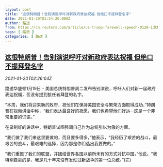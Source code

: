 ```yaml
---
layout: post
title: "这很特朗普！告别演说呼吁对新政府表达祝福 但绝口不提拜登名字"
date: 2021-01-20T02:54:20.000Z
author: 路透
from: https://cn.reuters.com/article/us-trump-farewell-speech-0120-idCNKBS29P07H
tags: [ 路透 ]
categories: [ 路透 ]
---
```

<!--1611111260000-->
[这很特朗普！告别演说呼吁对新政府表达祝福 但绝口不提拜登名字](https://cn.reuters.com/article/us-trump-farewell-speech-0120-idCNKBS29P07H)
------

<div>
<div><i>2021-01-20T02:26:04Z</i></div><p>路透华盛顿1月19日 - 美国总统特朗普周二发布告别演说，呼吁人们对新一届政府表达祝福，但没有提到接任者拜登的名字。</p><p>“本周，我们将迎来新的政府，祝他们在保持美国安全与繁荣方面取得成功，”特朗普在视频讲话中称，“我们表达最良好的祝愿，我们也希望他们好运--这是一个非常重要的词语。”</p><p>在录制好的讲话中，特朗普试图强调自己作为总统引以为傲的方面。</p><p>“我们做了我们来这里要做的，而且要多得多，”他表示，“我经历了艰苦的战斗，最艰苦的战斗，最艰难的选择，因为那是你们选出我要做的。”</p><p>“我们重振了我们的联盟，并团结世界各国以前所未有的方式对抗中国，”他说，“我特别自豪的是，我是几十年来没有发动过新战争的第一位总统。”(完)</p>
</div>
